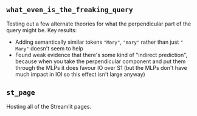 ## `what_even_is_the_freaking_query`

Testing out a few alternate theories for what the perpendicular part of the query might be. Key results:

* Adding semantically similar tokens `"Mary"`, `"mary"` rather than just `" Mary"` doesn't seem to help
* Found weak evidence that there's some kind of "indirect prediction", because when you take the perpendicular component and put them through the MLPs it does favour IO over S1 (but the MLPs don't have much impact in IOI so this effect isn't large anyway)

## `st_page`

Hosting all of the Streamlit pages.




